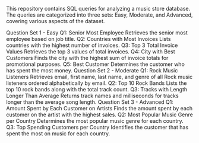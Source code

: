 This repository contains SQL queries for analyzing a music store database. The queries are categorized into three sets: Easy, Moderate, and Advanced, covering various aspects of the dataset.

Question Set 1 - Easy
Q1: Senior Most Employee
Retrieves the senior most employee based on job title.
Q2: Countries with Most Invoices
Lists countries with the highest number of invoices.
Q3: Top 3 Total Invoice Values
Retrieves the top 3 values of total invoices.
Q4: City with Best Customers
Finds the city with the highest sum of invoice totals for promotional purposes.
Q5: Best Customer
Determines the customer who has spent the most money.
Question Set 2 - Moderate
Q1: Rock Music Listeners
Retrieves email, first name, last name, and genre of all Rock music listeners ordered alphabetically by email.
Q2: Top 10 Rock Bands
Lists the top 10 rock bands along with the total track count.
Q3: Tracks with Length Longer Than Average
Returns track names and milliseconds for tracks longer than the average song length.
Question Set 3 - Advanced
Q1: Amount Spent by Each Customer on Artists
Finds the amount spent by each customer on the artist with the highest sales.
Q2: Most Popular Music Genre per Country
Determines the most popular music genre for each country.
Q3: Top Spending Customers per Country
Identifies the customer that has spent the most on music for each country.
